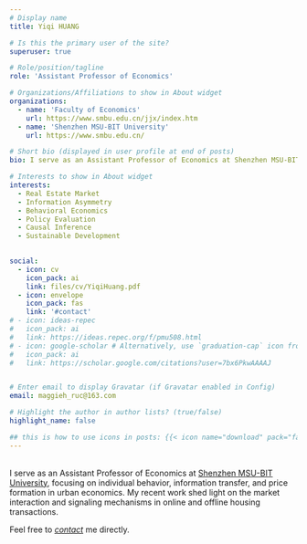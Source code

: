 ```yaml
---
# Display name
title: Yiqi HUANG

# Is this the primary user of the site?
superuser: true

# Role/position/tagline
role: 'Assistant Professor of Economics'

# Organizations/Affiliations to show in About widget
organizations:
  - name: 'Faculty of Economics'
    url: https://www.smbu.edu.cn/jjx/index.htm
  - name: 'Shenzhen MSU-BIT University'
    url: https://www.smbu.edu.cn/

# Short bio (displayed in user profile at end of posts)
bio: I serve as an Assistant Professor of Economics at Shenzhen MSU-BIT University, focusing on individual behavior, information transfer, and price formation in urban economics. My recent work shed light on the market interaction and signaling mechanisms in online and offline housing transactions.

# Interests to show in About widget
interests:
  - Real Estate Market
  - Information Asymmetry
  - Behavioral Economics
  - Policy Evaluation
  - Causal Inference
  - Sustainable Development
  

social:
  - icon: cv
    icon_pack: ai
    link: files/cv/YiqiHuang.pdf
  - icon: envelope
    icon_pack: fas
    link: '#contact'
# - icon: ideas-repec
#   icon_pack: ai
#   link: https://ideas.repec.org/f/pmu508.html
# - icon: google-scholar # Alternatively, use `graduation-cap` icon from `fas` icon pack
#   icon_pack: ai
#   link: https://scholar.google.com/citations?user=7bx6PkwAAAAJ


# Enter email to display Gravatar (if Gravatar enabled in Config)
email: maggieh_ruc@163.com

# Highlight the author in author lists? (true/false)
highlight_name: false

## this is how to use icons in posts: {{< icon name="download" pack="fas" >}}
---
```

</br >I serve as an Assistant Professor of Economics at [Shenzhen MSU-BIT University](https://www.smbu.edu.cn/), focusing on individual behavior, information transfer, and price formation in urban economics. My recent work shed light on the market interaction and signaling mechanisms in online and offline housing transactions.

Feel free to *[contact](#contact)* me directly.
